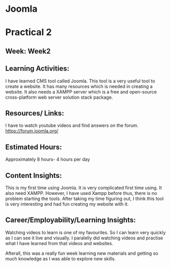 # Joomla
# Practical 2
## Week: Week2

## Learning Activities:
I have learned CMS tool called Joomla. This tool is a very useful tool to create a website. It has many resources which is needed in creating a website. It also needs a XAMPP server which is a free and open-source cross-platform web server solution stack package.

## Resources/ Links:
I have to watch youtube videos and find answers on the forum.
https://forum.joomla.org/


## Estimated Hours:
Approximately 8 hours- 4 hours per day

## Content Insights:
This is my first time using Joomla. It is very complicated first time using. It also need XAMPP. However, I have used Xampp before thus, there is no problem starting the tools. After taking my time figuring out, I think this tool is very interesting and had fun creating my website with it.

## Career/Employability/Learning Insights:
Watching videos to learn is one of my favourites. So I can learn very quickly as I can see it live and visually. I paralelly did watching videos and practise what I have learned from
that videos and websites. 

Afterall, this was a really fun week learning new materials and getting so much knowledge as I was able to explore new skills.

